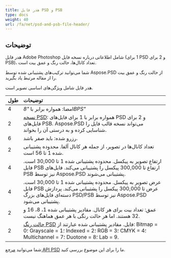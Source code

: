 ```yaml
---
title: هدر فایل PSD و PSB
type: docs
weight: 40
url: /fa/net/psd-and-psb-file-header/
---
```


## **توضیحات**
هدر فایل Adobe Photoshop شامل اطلاعاتی درباره نسخه فایل (1 برای PSD و 2 برای PSB)، تعداد کانال‌ها، حالت رنگ و عمق بیت است.

شما می‌توانید ترکیب‌های پشتیبانی شده توسط Aspose.PSD از حالت رنگ و عمق بیت را از مقاله مرتبط یاد بگیرید.


هدر فایل شامل ویژگی‌های اساسی تصویر است.

|**طول**|**توضیحات**|
| :- | :- |
|4|امضا: همواره برابر با *"8BPS"*|
|2|[نسخه PSD](https://reference.aspose.com/psd/net/aspose.psd.fileformats.psd/fileformatversion): همواره برابر با 1 برای فایل‌های PSD و 2 برای فایل‌های PSB. Aspose.PSD می‌تواند نسخه قالب فایل را شناسایی کرده و به درستی آن را بخواند.|  
|6|رزرو شده: باید صفر باشد.|
|2|تعداد کانال‌ها در تصویر، از جمله هر کانال آلفا. محدوده پشتیبانی شده 1 تا 56 است.|
|4|ارتفاع تصویر به پیکسل. محدوده پشتیبانی شده 1 تا 30,000 است. فایل PSB ارتفاع تا 300,000 پیکسل را پشتیبانی می‌کند. فایل‌های PSB نیز توسط Aspose.PSD پشتیبانی می‌شوند.|  
|4|عرض تصویر به پیکسل. محدوده پشتیبانی شده 1 تا 30,000 است. فایل PSB عرض تا 300,000 پیکسل را پشتیبانی می‌کند. پردازش دسته‌ای فایل‌های بزرگ PSD/PSB نیز توسط Aspose.PSD پشتیبانی می‌شود.|  
|2|عمق: تعداد بیت برای هر کانال. مقادیر پشتیبانی شده 1، 8، 16 و 32 هستند. اما هر حالت رنگی با هر عمق هماهنگ نیست.|  
|2|[حالت رنگ PSD](https://reference.aspose.com/psd/java/com.aspose.psd.fileformats.psd/ColorModes) فایل. مقادیر پشتیبانی شده عبارتند از: Bitmap = 0؛ Grayscale = 1؛ Indexed = 2؛ RGB = 3؛ CMYK = 4؛ Multichannel = 7؛ Duotone = 8؛ Lab = 9.|
شما می‌توانید [مرجع API PSD](https://reference.aspose.com/psd) ما را برای این موضوع بررسی کنید.

